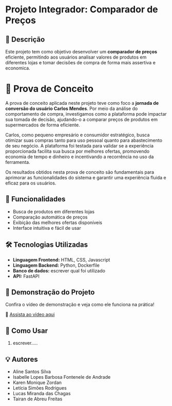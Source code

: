 # Projeto Integrador: Comparador de Preços

## 📌 Descrição

Este projeto tem como objetivo desenvolver um **comparador de preços** eficiente, permitindo aos usuários analisar valores de produtos em diferentes lojas e tomar decisões de compra de forma mais assertiva e economica.

# 📌 Prova de Conceito

A prova de conceito aplicada neste projeto teve como foco a **jornada de conversão do usuário Carlos Mendes**. Por meio da análise do comportamento de compra, investigamos como a plataforma pode impactar sua tomada de decisão, ajudando-o a comparar preços de produtos em supermercados de forma eficiente. 

Carlos, como pequeno empresário e consumidor estratégico, busca otimizar suas compras tanto para uso pessoal quanto para abastecimento de seu negócio. A plataforma foi testada para validar se a experiência proporcionada facilita sua busca por melhores ofertas, promovendo economia de tempo e dinheiro e incentivando a recorrência no uso da ferramenta.

Os resultados obtidos nesta prova de conceito são fundamentais para aprimorar as funcionalidades do sistema e garantir uma experiência fluida e eficaz para os usuários.

## 🚀 Funcionalidades

- Busca de produtos em diferentes lojas
- Comparação automática de preços
- Exibição das melhores ofertas disponíveis
- Interface intuitiva e fácil de usar

## 🛠️ Tecnologias Utilizadas

- **Linguagem Frontend:** HTML, CSS, Javascript
- **Linguagem Backend:** Python, Dockerfile
- **Banco de dados:** escrever qual foi utilizado
- **API:** FastAPI

## 🎥 Demonstração do Projeto

Confira o vídeo de demonstração e veja como ele funciona na prática!

🔗 [Assista ao vídeo aqui](COLOQUE_O_LINK_DO_VIDEO_AQUI)

## 📖 Como Usar

1. escrever.....







## 💡 Autores

- Aline Santos Silva
- Isabelle Lopes Barbosa Fontenele de Andrade
- Karen Monique Zordan
- Letícia Simões Rodrigues
- Lucas Miranda das Chagas
- Tairan de Abreu Freitas
